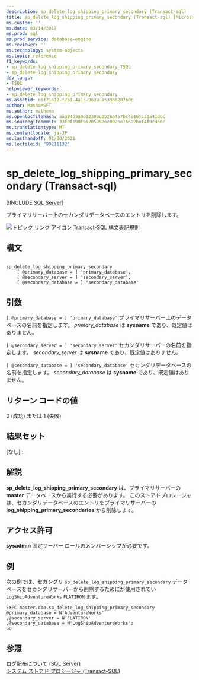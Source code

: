 ```yaml
---
description: sp_delete_log_shipping_primary_secondary (Transact-sql)
title: sp_delete_log_shipping_primary_secondary (Transact-sql) |Microsoft Docs
ms.custom: ''
ms.date: 03/14/2017
ms.prod: sql
ms.prod_service: database-engine
ms.reviewer: ''
ms.technology: system-objects
ms.topic: reference
f1_keywords:
- sp_delete_log_shipping_primary_secondary_TSQL
- sp_delete_log_shipping_primary_secondary
dev_langs:
- TSQL
helpviewer_keywords:
- sp_delete_log_shipping_primary_secondary
ms.assetid: d6f71a12-f7b1-4a1c-9639-a533b8287b0c
author: MashaMSFT
ms.author: mathoma
ms.openlocfilehash: aad84b3a0d02300c0b26a457bc4e16fc21a41dbc
ms.sourcegitcommit: 33f0f190f962059826e002be165a2bef4f9e350c
ms.translationtype: MT
ms.contentlocale: ja-JP
ms.lasthandoff: 01/30/2021
ms.locfileid: "99211132"
---
```

# <a name="sp_delete_log_shipping_primary_secondary-transact-sql"></a>sp_delete_log_shipping_primary_secondary (Transact-sql)
[!INCLUDE [SQL Server](../../includes/applies-to-version/sqlserver.md)]

  プライマリサーバー上のセカンダリデータベースのエントリを削除します。  
  
 ![トピック リンク アイコン](../../database-engine/configure-windows/media/topic-link.gif "トピック リンク アイコン") [Transact-SQL 構文表記規則](../../t-sql/language-elements/transact-sql-syntax-conventions-transact-sql.md)  
  
## <a name="syntax"></a>構文  
  
```  
  
sp_delete_log_shipping_primary_secondary  
    [ @primary_database = ] 'primary_database',   
    [ @secondary_server = ] 'secondary_server',   
    [ @secondary_database = ] 'secondary_database'  
```  
  
## <a name="arguments"></a>引数  
`[ @primary_database = ] 'primary_database'` プライマリサーバー上のデータベースの名前を指定します。 *primary_database* は **sysname** であり、既定値はありません。  
  
`[ @secondary_server = ] 'secondary_server'` セカンダリサーバーの名前を指定します。 *secondary_server* は **sysname** であり、既定値はありません。  
  
`[ @secondary_database = ] 'secondary_database'` セカンダリデータベースの名前を指定します。 *secondary_database* は **sysname** であり、既定値はありません。  
  
## <a name="return-code-values"></a>リターン コードの値  
 0 (成功) または 1 (失敗)  
  
## <a name="result-sets"></a>結果セット  
 [なし] :  
  
## <a name="remarks"></a>解説  
 **sp_delete_log_shipping_primary_secondary** は、プライマリサーバーの **master** データベースから実行する必要があります。 このストアドプロシージャは、セカンダリデータベースのエントリをプライマリサーバーの **log_shipping_primary_secondaries** から削除します。  
  
## <a name="permissions"></a>アクセス許可  
 **sysadmin** 固定サーバー ロールのメンバーシップが必要です。  
  
## <a name="examples"></a>例  
 次の例では、セカンダリ `sp_delete_log_shipping_primary_secondary` データベースをセカンダリサーバーから削除するためにが使用されてい `LogShipAdventureWorks` `FLATIRON` ます。  
  
```  
EXEC master.dbo.sp_delete_log_shipping_primary_secondary  
@primary_database = N'AdventureWorks'  
,@secondary_server = N'FLATIRON'  
,@secondary_database = N'LogShipAdventureWorks';  
GO  
```  
  
## <a name="see-also"></a>参照  
 [ログ配布について &#40;SQL Server&#41;](../../database-engine/log-shipping/about-log-shipping-sql-server.md)   
 [システム ストアド プロシージャ &#40;Transact-SQL&#41;](../../relational-databases/system-stored-procedures/system-stored-procedures-transact-sql.md)  
  
  
